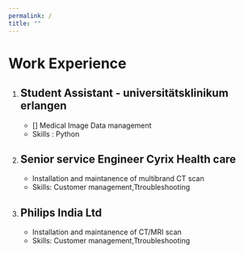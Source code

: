 ```yaml
---
permalink: /
title: ""
---
```


# Work Experience

1. ## Student Assistant - universitätsklinikum erlangen 
    - [] Medical Image Data management
    - Skills : Python
2. ## Senior service Engineer Cyrix Health care
    - Installation and maintanence of multibrand CT scan
    - Skills: Customer management,Ttroubleshooting
3. ## Philips India Ltd
    - Installation and maintanence of CT/MRI scan
    - Skills: Customer management,Ttroubleshooting
    
